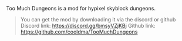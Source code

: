 Too Much Dungeons is a mod for hypixel skyblock dungeons. 
>You can get the mod by downloading it via the discord 
or github
>Discord link: https://discord.gg/bmsyVZjKBj
>Github link: https://github.com/cooldma/TooMuchDungeons
